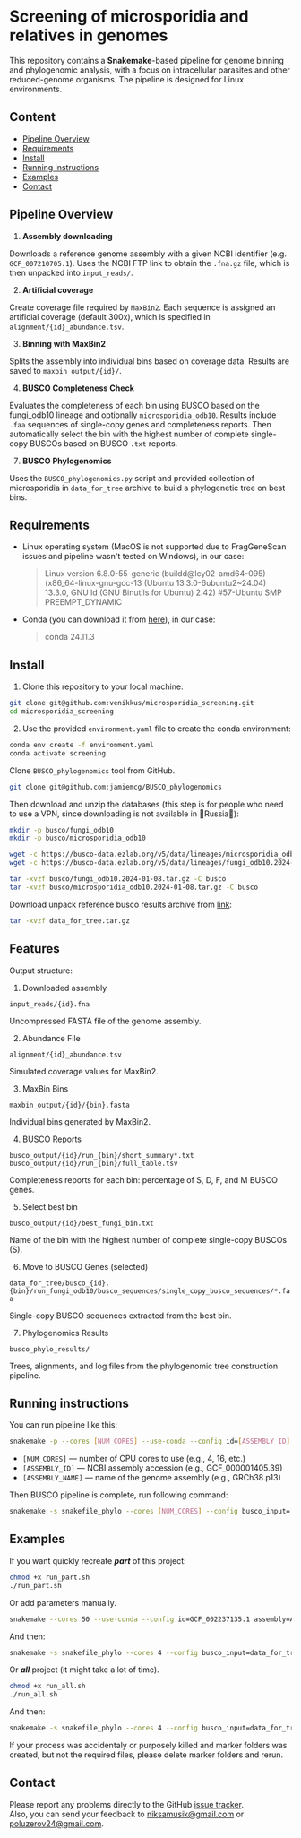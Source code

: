 # Screening of microsporidia and relatives in genomes

This repository contains a **Snakemake**-based pipeline for genome binning and phylogenomic analysis, with a focus on intracellular parasites and other reduced-genome organisms. The pipeline is designed for Linux environments.

## Content

- [Pipeline Overview](#pipeline-overview)
- [Requirements](#Requirements)
- [Install](#install)
- [Running instructions](#running-instructions)
- [Examples](#examples)
- [Contact](#contact)


## Pipeline Overview

1. **Assembly downloading**

Downloads a reference genome assembly with a given NCBI identifier (e.g. `GCF_007210705.1`). Uses the NCBI FTP link to obtain the `.fna.gz` file, which is then unpacked into `input_reads/`.

2. **Artificial coverage**

Create coverage file required by `MaxBin2`. Each sequence is assigned an artificial coverage (default 300x), which is specified in `alignment/{id}_abundance.tsv`.

3. **Binning with MaxBin2**

Splits the assembly into individual bins based on coverage data. Results are saved to `maxbin_output/{id}/`.

4. **BUSCO Completeness Check**

Evaluates the completeness of each bin using BUSCO based on the fungi_odb10 lineage and optionally `microsporidia_odb10`. Results include `.faa` sequences of single-copy genes and completeness reports. Then automatically select the bin with the highest number of complete single-copy BUSCOs  based on BUSCO `.txt` reports.

7. **BUSCO Phylogenomics**

Uses the `BUSCO_phylogenomics.py` script and provided collection of microsporidia in `data_for_tree` archive to build a phylogenetic tree on best bins.

## Requirements

- Linux operating system (MacOS is not supported due to FragGeneScan issues and pipeline wasn't tested on Windows), in our case: 

    >Linux version 6.8.0-55-generic (buildd@lcy02-amd64-095) (x86_64-linux-gnu-gcc-13 (Ubuntu 13.3.0-6ubuntu2~24.04) 13.3.0, GNU ld (GNU Binutils for Ubuntu) 2.42) #57-Ubuntu SMP PREEMPT_DYNAMIC
- Conda (you can download it from [here](https://www.anaconda.com/docs/getting-started/miniconda/install#quickstart-install-instructions)), in our case:
    >conda 24.11.3


## Install

1. Clone this repository to your local machine:
```bash
git clone git@github.com:venikkus/microsporidia_screening.git
cd microsporidia_screening
```

2. Use the provided `environment.yaml` file to create the conda environment:

```bash
conda env create -f environment.yaml    
conda activate screening
```

Clone `BUSCO_phylogenomics` tool from GitHub.
```bash
git clone git@github.com:jamiemcg/BUSCO_phylogenomics
```

Then download and unzip the databases (this step is for people who need to use a VPN, since downloading is not available in 💅Russia💅):
```bash
mkdir -p busco/fungi_odb10
mkdir -p busco/microsporidia_odb10

wget -c https://busco-data.ezlab.org/v5/data/lineages/microsporidia_odb10.2024-01-08.tar.gz -O busco/microsporidia_odb10/microsporidia_odb10.2024-01-08.tar.gz
wget -c https://busco-data.ezlab.org/v5/data/lineages/fungi_odb10.2024-01-08.tar.gz -O busco/fungi_odb10/fungi_odb10.2024-01-08.tar.gz

tar -xvzf busco/fungi_odb10.2024-01-08.tar.gz -C busco
tar -xvzf busco/microsporidia_odb10.2024-01-08.tar.gz -C busco
```

Download unpack reference busco results archive from [link](https://mega.nz/file/Hvo3XIZb#AsMuHzxkmFBySby07WmKajqgCF8_kf7sKXjSa-cLtZs):

```bash
tar -xvzf data_for_tree.tar.gz
```

## Features

Output structure:
1. Downloaded assembly

`input_reads/{id}.fna`

Uncompressed FASTA file of the genome assembly.                                   

2. Abundance File

`alignment/{id}_abundance.tsv`

Simulated coverage values for MaxBin2.                                             

3. MaxBin Bins

`maxbin_output/{id}/{bin}.fasta`

Individual bins generated by MaxBin2.                                              

4. BUSCO Reports

`busco_output/{id}/run_{bin}/short_summary*.txt`
`busco_output/{id}/run_{bin}/full_table.tsv`

Completeness reports for each bin: percentage of S, D, F, and M BUSCO genes.      


5. Select best bin

`busco_output/{id}/best_fungi_bin.txt`

Name of the bin with the highest number of complete single-copy BUSCOs (S).       

6. Move to BUSCO Genes (selected)

`data_for_tree/busco_{id}.{bin}/run_fungi_odb10/busco_sequences/single_copy_busco_sequences/*.faa`

Single-copy BUSCO sequences extracted from the best bin.

7. Phylogenomics Results

`busco_phylo_results/`

Trees, alignments, and log files from the phylogenomic tree construction pipeline.

## Running instructions

You can run pipeline like this:
```bash
snakemake -p --cores [NUM_CORES] --use-conda --config id=[ASSEMBLY_ID] assembly=[ASSEMBLY_NAME]
```

- `[NUM_CORES]` — number of CPU cores to use (e.g., 4, 16, etc.)
- `[ASSEMBLY_ID]` — NCBI assembly accession (e.g., GCF_000001405.39)
- `[ASSEMBLY_NAME]` — name of the genome assembly (e.g., GRCh38.p13)

Then BUSCO pipeline is complete, run following command:
```bash
snakemake -s snakefile_phylo --cores [NUM_CORES] --config busco_input=[DATA_FOR_TREE]
```

## Examples

If you want quickly recreate ***part*** of this project:
```bash
chmod +x run_part.sh
./run_part.sh
```
Or add parameters manually.
```bash
snakemake --cores 50 --use-conda --config id=GCF_002237135.1 assembly=ASM223713v2
```

And then:
```bash
snakemake -s snakefile_phylo --cores 4 --config busco_input=data_for_tree
```

Or ***all*** project (it might take a lot of time).
```bash
chmod +x run_all.sh
./run_all.sh
```

And then:
```bash
snakemake -s snakefile_phylo --cores 4 --config busco_input=data_for_tree
```

If your process was accidentaly or purposely killed and marker folders was created, but not the required files, please delete marker folders and rerun.

## Contact

Please report any problems directly to the GitHub
[issue tracker](https://github.com/venikkus/microsporidia_screening/issues).<br/>
Also, you can send your feedback to
[niksamusik@gmail.com](mailto:niksamusik@gmail.com) or [
poluzerov24@gmail.com](mailto:poluzerov24@gmail.com).

